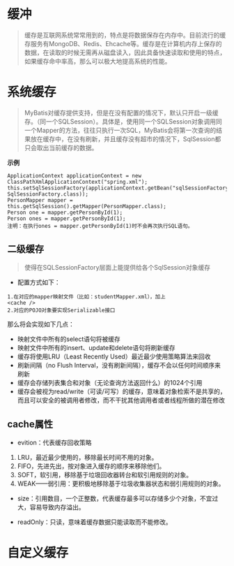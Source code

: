# 缓冲
>缓存是互联网系统常常用到的，特点是将数据保存在内存中。目前流行的缓存服务有MongoDB、Redis、Ehcache等。缓存是在计算机内存上保存的数据，在读取的时候无需再从磁盘读入，因此具备快速读取和使用的特点，如果缓存命中率高，那么可以极大地提高系统的性能。

# 系统缓存
>MyBatis对缓存提供支持，但是在没有配置的情况下，默认只开启一级缓存。（同一个SQLSession）。具体是，使用同一个SQLSession对象调用同一个Mapper的方法，往往只执行一次SQL，MyBatis会将第一次查询的结果放在缓存中，在没有刷新，并且缓存没有超市的情况下，SqlSession都只会取出当前缓存的数据。

**示例**
```
ApplicationContext applicationContext = new ClassPathXmlApplicationContext("spring.xml");
this.setSqlSessionFactory(applicationContext.getBean("sqlSessionFactory", SqlSessionFactory.class));
PersonMapper mapper = this.getSqlSession().getMapper(PersonMapper.class);
Person one = mapper.getPersonById(1);
Person ones = mapper.getPersonById(1);
注明：在执行ones = mapper.getPersonById(1)时不会再次执行SQL语句。
```

## 二级缓存

>使得在SQLSessionFactory层面上能提供给各个SqlSession对象缓存
- 配置方式如下：
```
1.在对应的mapper映射文件（比如：studentMapper.xml），加上
<cache />
2.对应的POJO对象要实现Serializable接口
```
那么将会实现如下几点：
- 映射文件中所有的select语句将被缓存
- 映射文件中所有的insert、update和delete语句将刷新缓存 
- 缓存将使用LRU（Least Recently Used）最近最少使用策略算法来回收
- 刷新间隔（no Flush Interval，没有刷新间隔），缓存不会以任何时间顺序来刷新
-  缓存会存储列表集合和对象（无论查询方法返回什么）的1024个引用 
- 缓存会被视为read/write（可读/可写）的缓存，意味着对象检索不是共享的，而且可以安全的被调用者修改，而不干扰其他调用者或者线程所做的潜在修改


## cache属性

- evition：代表缓存回收策略
1. LRU，最近最少使用的，移除最长时间不用的对象。
2. FIFO，先进先出，按对象进入缓存的顺序来移除他们。
3. SOFT，软引用，移除基于垃圾回收器转台和软引用规则的对象。
4.  WEAK——弱引用：更积极地移除基于垃圾收集器状态和弱引用规则的对象。

- size：引用数目，一个正整数，代表缓存最多可以存储多少个对象，不宜过大，容易导致内存溢出。

- readOnly：只读，意味着缓存数据只能读取而不能修改。

# 自定义缓存
